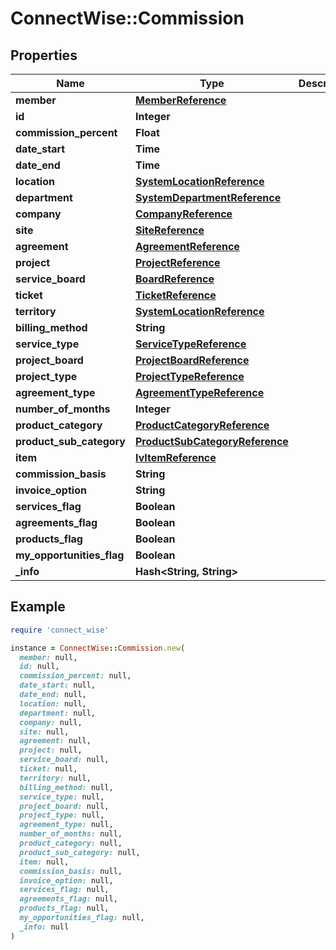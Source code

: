 # ConnectWise::Commission

## Properties

| Name | Type | Description | Notes |
| ---- | ---- | ----------- | ----- |
| **member** | [**MemberReference**](MemberReference.md) |  |  |
| **id** | **Integer** |  | [optional] |
| **commission_percent** | **Float** |  | [optional] |
| **date_start** | **Time** |  | [optional] |
| **date_end** | **Time** |  | [optional] |
| **location** | [**SystemLocationReference**](SystemLocationReference.md) |  | [optional] |
| **department** | [**SystemDepartmentReference**](SystemDepartmentReference.md) |  | [optional] |
| **company** | [**CompanyReference**](CompanyReference.md) |  | [optional] |
| **site** | [**SiteReference**](SiteReference.md) |  | [optional] |
| **agreement** | [**AgreementReference**](AgreementReference.md) |  | [optional] |
| **project** | [**ProjectReference**](ProjectReference.md) |  | [optional] |
| **service_board** | [**BoardReference**](BoardReference.md) |  | [optional] |
| **ticket** | [**TicketReference**](TicketReference.md) |  | [optional] |
| **territory** | [**SystemLocationReference**](SystemLocationReference.md) |  | [optional] |
| **billing_method** | **String** |  | [optional] |
| **service_type** | [**ServiceTypeReference**](ServiceTypeReference.md) |  | [optional] |
| **project_board** | [**ProjectBoardReference**](ProjectBoardReference.md) |  | [optional] |
| **project_type** | [**ProjectTypeReference**](ProjectTypeReference.md) |  | [optional] |
| **agreement_type** | [**AgreementTypeReference**](AgreementTypeReference.md) |  | [optional] |
| **number_of_months** | **Integer** |  | [optional] |
| **product_category** | [**ProductCategoryReference**](ProductCategoryReference.md) |  | [optional] |
| **product_sub_category** | [**ProductSubCategoryReference**](ProductSubCategoryReference.md) |  | [optional] |
| **item** | [**IvItemReference**](IvItemReference.md) |  | [optional] |
| **commission_basis** | **String** |  | [optional] |
| **invoice_option** | **String** |  | [optional] |
| **services_flag** | **Boolean** |  | [optional] |
| **agreements_flag** | **Boolean** |  | [optional] |
| **products_flag** | **Boolean** |  | [optional] |
| **my_opportunities_flag** | **Boolean** |  | [optional] |
| **_info** | **Hash&lt;String, String&gt;** |  | [optional] |

## Example

```ruby
require 'connect_wise'

instance = ConnectWise::Commission.new(
  member: null,
  id: null,
  commission_percent: null,
  date_start: null,
  date_end: null,
  location: null,
  department: null,
  company: null,
  site: null,
  agreement: null,
  project: null,
  service_board: null,
  ticket: null,
  territory: null,
  billing_method: null,
  service_type: null,
  project_board: null,
  project_type: null,
  agreement_type: null,
  number_of_months: null,
  product_category: null,
  product_sub_category: null,
  item: null,
  commission_basis: null,
  invoice_option: null,
  services_flag: null,
  agreements_flag: null,
  products_flag: null,
  my_opportunities_flag: null,
  _info: null
)
```

